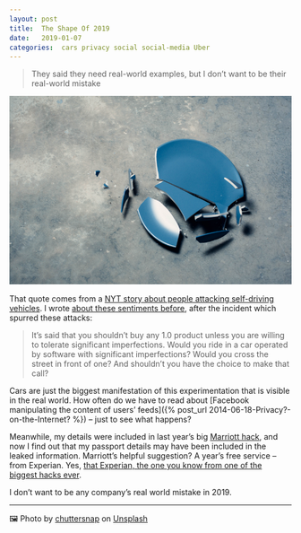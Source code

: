 ```yaml
---
layout: post
title:  The Shape Of 2019 
date:   2019-01-07 
categories:  cars privacy social social-media Uber 
---
```


> They said they need real-world examples, but I don’t want to be their real-world mistake

![](/images/unknown_filename.430.png)

That quote comes from a [NYT story about people attacking self-driving vehicles](https://www.nytimes.com/2018/12/31/us/waymo-self-driving-cars-arizona-attacks.html). I wrote [about these sentiments before](), after the incident which spurred these attacks:

> It’s said that you shouldn’t buy any 1.0 product unless you are willing to tolerate significant imperfections. Would you ride in a car operated by software with significant imperfections?
> Would you cross the street in front of one?
> And shouldn’t you have the choice to make that call?

Cars are just the biggest manifestation of this experimentation that is visible in the real world. How often do we have to read about [Facebook manipulating the content of users’ feeds]({% post_url 2014-06-18-Privacy?-on-the-Internet? %}) – just to see what happens? 

Meanwhile, my details were included in last year’s big [Marriott hack](https://www.cbsnews.com/amp/news/marriott-hack-more-than-5-million-passports-exposed/), and now I find out that my passport details may have been included in the leaked information. Marriott’s helpful suggestion? A year’s free service – from Experian. Yes, [that Experian, the one you know from one of the biggest hacks ever](https://www.washingtonpost.com/business/technology/equifax-hack-hits-credit-histories-of-up-to-143-million-americans/2017/09/07/a4ae6f82-941a-11e7-b9bc-b2f7903bab0d_story.html). 

I don’t want to be any company’s real world mistake in 2019.

***
🖼️ Photo by [chuttersnap](http://chuttersnap.com) on [Unsplash](http://www.unsplash.com)

